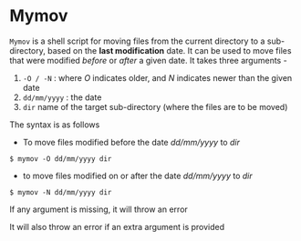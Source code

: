 # Mymov

`Mymov` is a shell script for moving files from the current directory to a sub-directory, based on the **last modification** date. It can be used to move files that were modified *before* or *after* a given date. It takes three arguments - 
1. `-O / -N` : where *O* indicates older, and *N* indicates newer than the given date
2. `dd/mm/yyyy` : the date
3.  `dir` name of the target sub-directory (where the files are to be moved)

The syntax is as follows
- To move files modified before the date *dd/mm/yyyy* to *dir*
```console
$ mymov -O dd/mm/yyyy dir
```
- to move files modified on or after the date *dd/mm/yyyy* to *dir*
```console
$ mymov -N dd/mm/yyyy dir
```
If any argument is missing, it will throw an error


It will also throw an error if an extra argument is provided
